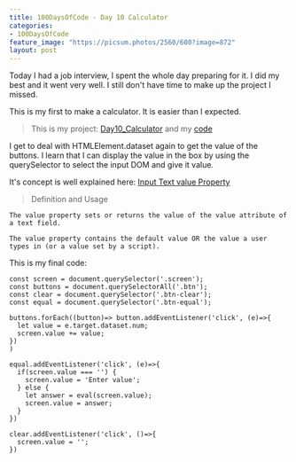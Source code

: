 ```yaml
---
title: 100DaysOfCode - Day 10 Calculator
categories:
- 100DaysOfCode
feature_image: "https://picsum.photos/2560/600?image=872"
layout: post
---
```


Today I had a job interview, I spent the whole day preparing for it. I did my best and it went very well. I still don't have time to make up the project I missed. 

This is my first to make a calculator. It is easier than I expected.

> This is my project: [Day10_Calculator](https://portfolio.tsainei.com/100DaysOfCode/Day10_Calculator/) and my [code](https://github.com/tsainei/portfolio/tree/main/100DaysOfCode/Day10_Calculator)

I get to deal with HTMLElement.dataset again to get the value of the buttons. I learn that I can display the value in the box by using the querySelector to select the input DOM and give it value. 

It's concept is well explained here: [Input Text value Property](https://www.w3schools.com/jsref/prop_text_value.asp)

> Definition and Usage

```
The value property sets or returns the value of the value attribute of a text field.

The value property contains the default value OR the value a user types in (or a value set by a script).
```

This is my final code:

```
const screen = document.querySelector('.screen');
const buttons = document.querySelectorAll('.btn');
const clear = document.querySelector('.btn-clear');
const equal = document.querySelector('.btn-equal');

buttons.forEach((button)=> button.addEventListener('click', (e)=>{
  let value = e.target.dataset.num;
  screen.value += value;
})
)

equal.addEventListener('click', (e)=>{
  if(screen.value === '') {
    screen.value = 'Enter value';
  } else {
    let answer = eval(screen.value);
    screen.value = answer;
  }
})

clear.addEventListener('click', ()=>{
  screen.value = '';
})
```
